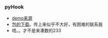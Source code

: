 ### pyHook

- [demo来源](http://blog.csdn.net/dyx1024/article/details/7311013)
- [包的下载](https://sourceforge.net/projects/pyhook/)。传上来似乎不大好，有困难的联系我
- 唔。。才不是来凑数的233